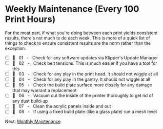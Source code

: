 # Weekly Maintenance (Every 100 Print Hours)
For the most part, if what you're doing between each print yields consistent results, there's not much to do each week. This is more of a quick list of things to check to ensure consistent results are the norm rather than the exception.

- [ ] 🙂 &nbsp; 01 &nbsp; - &nbsp; Check for any software updates via Klipper's Update Manager
- [ ] 🔨 &nbsp; 02 &nbsp; - &nbsp; Check belt tensions. This is much easier if you have a tool for this
- [ ] 🔨 &nbsp; 03 &nbsp; - &nbsp;  Check for any play in the print head. It should not wiggle at all
- [ ] 🔨 &nbsp; 04 &nbsp; - &nbsp; Check for any play in the gantry. It should not wiggle at all
- [ ] 🙂 &nbsp; 05 &nbsp; - &nbsp; Check the build plate surface more closely for any damage that may warrant a replacement
- [ ] 🙂 &nbsp; 06 &nbsp; - &nbsp; Vacuum out the inside of the printer thoroughly to get rid of any dust build-up
- [ ] 🙂 &nbsp; 07 &nbsp; - &nbsp; Clean the acrylic panels inside and out
- [ ] 🙂 &nbsp; 08 &nbsp; - &nbsp; If using a fixed build plate (like a glass plate) run a mesh level

Next: [Monthly Maintenance](https://github.com/500Foods/WelcomeToTroodon/blob/main/docs/level_m/monthly.md)
